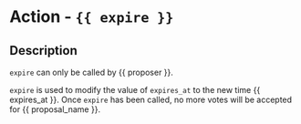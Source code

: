 # Action - `{{ expire }}`

## Description

`expire` can only be called by {{ proposer }}.

`expire` is used to modify the value of `expires_at` to the new time {{ expires_at }}. Once `expire` has been called,
no more votes will be accepted for {{ proposal_name }}.
